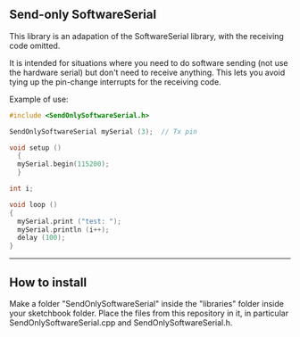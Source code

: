 ## Send-only SoftwareSerial

This library is an adapation of the SoftwareSerial library, with the receiving code omitted.

It is intended for situations where you need to do software sending (not use the hardware serial) but don't need to receive anything. This lets you avoid tying up the pin-change interrupts for the receiving code.

Example of use:

```c++
#include <SendOnlySoftwareSerial.h>

SendOnlySoftwareSerial mySerial (3);  // Tx pin

void setup ()
  {
  mySerial.begin(115200);
  }

int i;

void loop ()
{
  mySerial.print ("test: ");
  mySerial.println (i++);
  delay (100);
}
```

---

## How to install

Make a folder "SendOnlySoftwareSerial" inside the "libraries" folder inside your sketchbook folder. Place the files from this repository in it, in particular SendOnlySoftwareSerial.cpp and SendOnlySoftwareSerial.h.


